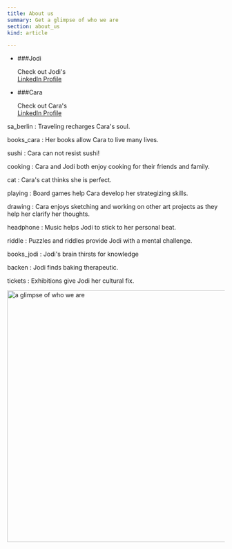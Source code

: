 ```yaml
--- 
title: About us
summary: Get a glimpse of who we are
section: about_us
kind: article

---
```



* ###Jodi

  Check out Jodi's  
  [LinkedIn Profile][jodis_profile]

* ###Cara

  Check out Cara's  
  [LinkedIn Profile][caras_profile]


sa_berlin
: Traveling recharges Cara's soul.


books_cara
: Her books allow Cara to live many lives.
  

sushi
: Cara can not resist sushi!

cooking
: Cara and Jodi both enjoy cooking for their friends and family.

cat
: Cara's cat thinks she is perfect.

playing
: Board games help Cara develop her strategizing skills.

drawing
: Cara enjoys sketching and working on other art projects as they help her clarify her thoughts.

headphone
: Music helps Jodi to stick to her personal beat.

riddle
: Puzzles and riddles provide Jodi with a mental challenge.

books_jodi
: Jodi's brain thirsts for knowledge

backen
: Jodi finds baking therapeutic.

tickets
: Exhibitions give Jodi her cultural fix.


[jodis_profile]: http://de.linkedin.com/in/jodiellenstolzenbach
[caras_profile]: http://de.linkedin.com/in/carafritsche

<!--- do not edit between here … --->
<img name="about_us_items" src="img/about_us_items.png" width="1003" height="584" border="0" id="about_us_items" usemap="#m_about_us_items" alt="a glimpse of who we are" />

<map name="m_about_us_items" id="m_about_us_items">
<area shape="poly" class="imageMap" id="im_sa_berlin" coords="840,400,879,400,921,412,936,434,943,482,929,556,850,547,841,523,840,400" href="#sa_berlin" alt="" />
<area shape="poly" class="imageMap" id="im_books_cara" coords="639,417,685,402,759,413,770,463,783,496,697,563,652,527,635,516,639,417" href="#books_cara" alt="" />
<area shape="poly" class="imageMap" id="im_sushi" coords="798,292,928,287,936,381,886,385,801,381,794,320,798,292" href="#sushi" alt="" />
<area shape="poly" class="imageMap" id="im_cooking" coords="748,170,783,128,804,122,906,123,959,121,966,138,955,168,966,193,983,214,975,232,874,209,854,251,821,283,764,285,734,257,730,226,739,194,748,170" href="#cooking" alt="" />
<area shape="poly" class="imageMap" id="im_cat" coords="619,78,662,30,716,18,769,8,795,10,805,50,824,67,859,92,856,113,785,119,716,133,721,150,724,170,678,210,651,210,619,189,614,135,624,100,619,78" href="#cat" alt="" />
<area shape="poly" class="imageMap" id="im_playing" coords="436,411,436,491,476,528,563,514,595,479,596,388,564,346,512,347,464,383,436,411" href="#playing" alt="" />
<area shape="poly" class="imageMap" id="im_drawing" coords="458,196,606,197,610,319,458,321,458,196" href="#drawing" title="#drawing" alt="#drawing" />
<area shape="poly" class="imageMap" id="im_headphone" coords="346,119,323,173,341,244,370,293,397,315,412,289,436,233,446,146,414,116,375,109,346,119" href="#headphone" alt="" />
<area shape="poly" class="imageMap" id="im_riddle" coords="256,402,303,389,398,412,424,443,424,552,379,569,319,539,268,542,239,565,188,556,213,496,256,402" href="#riddle" alt="" />
<area shape="poly" class="imageMap" id="im_books_jodi" coords="11,401,78,360,144,368,237,429,195,521,91,512,14,496,11,401" href="#books_jodi" alt="" />
<area shape="poly" class="imageMap" id="im_backen" coords="4,210,40,187,111,182,213,203,206,314,73,343,27,325,4,247,4,210" href="#backen" title="#backen" alt="#backen" />
<area shape="poly" class="imageMap" id="im_tickets" coords="115,72,167,24,236,16,299,75,284,151,206,184,142,177,116,118,115,72" href="#tickets" title="#tickets" alt="#tickets" />
</map>
<!--- … and here, it will break the site --->
